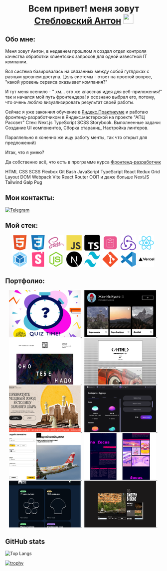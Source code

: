 <h1 align="center">
    Всем привет! меня зовут 
    <a href="https://github.com/atvk" target="_blank">Стебловский Антон</a>
    <img src="https://github.com/blackcater/blackcater/raw/main/images/Hi.gif" height="32" width="32"/>
</h1>

## Обо мне:

Меня зовут Антон, в недавнем прошлом я создал отдел контроля качества обработки клиентских запросов для одной известной IT компании. 

Вся система базировалась на связанных между собой гуглдоках с разным уровнем доступа. 
Цель системы  - ответ на простой вопрос, "какой уровень сервиса оказывает компания?" 

И тут меня осенило  - " хм... это же классная идея для веб-приложения!" так и начался мой путь фронтендера! я осознано выбрал его, потому, что очень люблю визуализировать результат своей работы.

Сейчас я уже закончил обучение в <a href="https://practicum.yandex.ru/frontend-developer/?from=catalog" target="_blank">Яндекс.Практикуме</a>
и работаю фронтенд-разработчиком в Яндекс.мастерской на проекте "АПЦ Рассвет"
Стек: Next.js TypeScript SCSS Storybook. 
Выполненные задачи: Создание UI компонентов, Сборка стараниц, Настройка линтеров. 

Параллельно я конечно же ищу работу мечты, так что открыт для предложений)

Итак, что я умею?

Да собственно всё, что есть в программе курса <a href="https://practicum.yandex.ru/frontend-developer/?from=catalog" target="_blank">Фронтенд-разработчик</a>

HTML CSS SCSS Flexbox Git Bash JavaScript TypeScript React Redux Grid Layout DOM Webpack Vite React Router ООП и даже больше NextJS Tailwind Galp Pug

## Мои контакты:

[![Telegram](https://img.shields.io/badge/Telegram-2CA5E0?style=for-the-badge&logo=telegram&logoColor=white)](https://t.me/anton_steblovskii)

## Мой стек:

<div id="stack" align="center">
  <img id="stack-img" src="./image/html5-original.svg" title="HTML5" alt="HTML5" width="50px" height="50px">&nbsp
  <img id="stack-img" src="./image/css3-original.svg" title="CSS3" alt="CSS3" width="50px" height="50px">&nbsp
  <img id="stack-img" src="./image/sass-original.svg" title="Sass\Scss" alt="Sass\Scss" width="50px" height="50px">&nbsp
  <img id="stack-img" src="./image/javascript-original.svg" title="JavaScript" alt="JavaScript" width="50px" height="50px">&nbsp
  <img id="stack-img" src="./image/typescript.svg" title="TypeScript" alt="TypeScript" width="50px" height="50px">&nbsp
  <img id="stack-img" src="./image/react-hook-form-logo-only.svg" title="ReactHookForm" alt="ReactHookForm" width="50px" height="50px">&nbsp
  <img id="stack-img" src="./image/redux-original.svg" title="Redux" alt="Redux" width="50px" height="50px">&nbsp
  <img id="stack-img" src="./image/react-original.svg" title="React" alt="React" width="50px" height="50px">&nbsp
  <img id="stack-img" src="./image/webpack-original.svg" title="Webpack" alt="Webpack" width="50px" height="50px">&nbsp
  <img id="stack-img" src="./image/storybook-original.svg" title="Storybook" alt="Storybook" width="50px" height="50px">&nbsp
  <img id="stack-img" src="./image/nodejs-original.svg" title="Node.js" alt="Node.js" width="50px" height="50px">&nbsp
  <img id="stack-img" src="./image/next-js.svg" title="NextJS" alt="NextJS" width="50px" height="50px">&nbsp
  <img id="stack-img" src="./image/tailwind-css-2.svg" title="TailwinCSS" alt="TailwinCSS" width="50px" height="50px">&nbsp
  <img id="stack-img" src="./image/git-original.svg" title="Git" alt="Git" width="50px" height="50px">&nbsp
  <img id="stack-img" src="./image/vscode-original.svg" title="VSCode" alt="VSCode" width="50px" height="50px">&nbsp
  <img id="stack-img" src="./image/vercel.svg" title="Vercel" alt="Vercel" width="50px" height="50px">&nbsp
</div>

## Портфолио:

  <div align="center">
      <a href="https://quiz-app-inky-xi.vercel.app">
      <img src="./image/project/quiz_logo.png" title="quiz-app" alt="quiz-app" width="230" height="150"> 
    </a>&nbsp;
      <a href="https://atvk.github.io/mesto-project-ff">
      <img src="./image/project/mesto.png" title="mesto-project" alt="mesto-project" width="230" height="150"> 
    </a>&nbsp;
    <a href="https://ono-tebe-nado-drab.vercel.app">
      <img src="./image/project/nado.png" title="ono-tebe-nado" alt="ono-tebe-nado" width="230" height="150"> 
    </a>&nbsp;
    <a href="https://zakrivayuschiy-teg-f-woad.vercel.app">
      <img src="./image/project/teg.png" title="zakrivayuschiy-teg" alt="zakrivayuschiy-teg" width="230" height="150"> 
    </a>&nbsp;
    <a href="https://four-horses-club.vercel.app">
      <img src="./image/project/horses.png" title="four-horses-club" alt="four-horses-club" width="230" height="150"> 
    </a>&nbsp;
    <a href="https://stellar-burgers-indol.vercel.app">
      <img src="./image/project/stellar.png" title="stellar-burger" alt="stellar-burger" width="230" height="150"> 
    </a>&nbsp;
    <a href="https://blog-customizer-rho.vercel.app">
      <img src="./image/project/customizer.png" title="blog-customizer" alt="blog-customizer" width="230" height="150"> 
    </a>&nbsp;
    <a href="https://slozhno-sosredotochitsya-alpha.vercel.app">
      <img src="./image/project/slogno.png" title="slozhno-sosredotochitsya" alt="slozhno-sosredotochitsya" width="230" height="150"> 
    </a>&nbsp;
    <a href="https://web-larek-frontend-omega.vercel.app">
      <img src="./image/project/larek.png" title="web-larek" alt="web-larek" width="230" height="150"> 
    </a>&nbsp;
    <a href="https://posmotri-v-okno-topaz.vercel.app">
      <img src="./image/project/okno.png" title="posmotri-v-okno" alt="posmotri-v-okno" width="230" height="150"> 
    </a>&nbsp;
  </div>

  ##  GitHub stats
  
![Top Langs](https://github-readme-stats.vercel.app/api/top-langs/?username=atvk&layout=compact)

[![trophy](https://github-profile-trophy.vercel.app/?username=atvk)](https://github.com/ryo-ma/github-profile-trophy)






